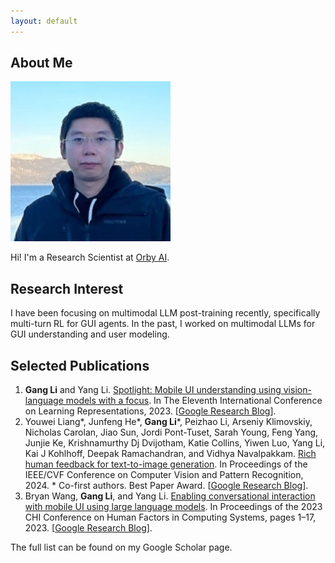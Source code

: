 ```yaml
---
layout: default
---
```


## About Me

<img class="profile-picture" src="self.jpeg">

Hi! I'm a Research Scientist at [Orby AI](http://orby.ai/).

## Research Interest

I have been focusing on multimodal LLM post-training recently, specifically multi-turn RL for GUI agents. In the past, I worked on multimodal LLMs for GUI understanding and user modeling.

## Selected Publications

1. **Gang Li** and Yang Li. [Spotlight: Mobile UI understanding using vision-language models with a focus](https://arxiv.org/abs/2209.14927). In
The Eleventh International Conference on Learning Representations, 2023. [[Google Research Blog](https://research.google/blog/a-vision-language-approach-for-foundational-ui-understanding/)].
2. Youwei Liang*, Junfeng He*, **Gang Li***, Peizhao Li, Arseniy Klimovskiy, Nicholas Carolan, Jiao Sun, Jordi
Pont-Tuset, Sarah Young, Feng Yang, Junjie Ke, Krishnamurthy Dj Dvijotham, Katie Collins, Yiwen Luo,
Yang Li, Kai J Kohlhoff, Deepak Ramachandran, and Vidhya Navalpakkam. [Rich human feedback for
text-to-image generation](https://arxiv.org/abs/2312.10240). In Proceedings of the IEEE/CVF Conference on Computer Vision and Pattern
Recognition, 2024. * Co-first authors. Best Paper Award. [[Google Research Blog](https://research.google/blog/rich-human-feedback-for-text-to-image-generation/)].
3. Bryan Wang, **Gang Li**, and Yang Li. [Enabling conversational interaction with mobile UI using large language
models](https://arxiv.org/abs/2209.08655). In Proceedings of the 2023 CHI Conference on Human Factors in Computing Systems, pages 1–17, 2023. [[Google Research Blog](https://research.google/blog/enabling-conversational-interaction-on-mobile-with-llms/)].

The full list can be found on my Google Scholar page.